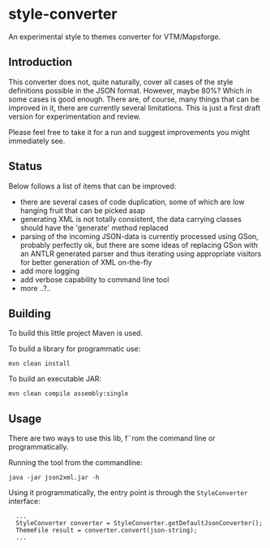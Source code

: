 # style-converter
An experimental style to themes converter for VTM/Mapsforge. 

## Introduction
This converter does not, quite naturally, cover all cases of the style definitions possible in the JSON format. However, maybe 80%? Which in some cases is good enough. There are, of course, many things that can be improved in it, there are currently several limitations. This is just a first draft version for experimentation and review. 

Please feel free to take it for a run and suggest improvements you might immediately see. 

## Status
Below follows a list of items that can be improved: 
* there are several cases of code duplication, some of which are low hanging fruit that can be picked asap
* generating XML is not totally consistent, the data carrying classes should have the 'generate' method replaced
* parsing of the incoming JSON-data is currently processed using GSon, probably perfectly ok, but there are some ideas of replacing GSon with an ANTLR generated parser and thus iterating using appropriate visitors for better generation of XML on-the-fly
* add more logging 
* add verbose capability to command line tool
* more ..?..

## Building
To build this little project Maven is used. 

  To build a library for programmatic use: 
  ```
  mvn clean install
  ```

  To build an executable JAR:
  ```
  mvn clean compile assembly:single
  ```

## Usage
There are two ways to use this lib, f¨rom the command line or programmatically. 

Running the tool from the commandline: 
```
java -jar json2xml.jar -h
```

Using it programmatically, the entry point is through the `StyleConverter` interface: 

```
  ...
  StyleConverter converter = StyleConverter.getDefaultJsonConverter();
  ThemeFile result = converter.convert(json-string);
  ...
```
